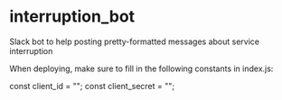 # interruption_bot
Slack bot to help posting pretty-formatted messages about service interruption

When deploying, make sure to fill in the following constants in index.js:

const client_id = "";
const client_secret = "";

